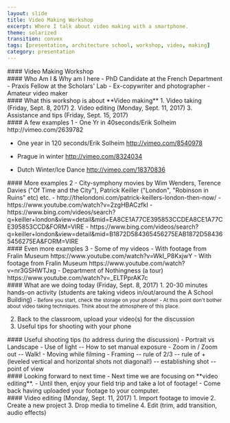 ```yaml
---
layout: slide
title: Video Making Workshop
excerpt: Where I talk about video making with a smartphone.
theme: solarized
transition: convex
tags: [presentation, architecture school, workshop, video, making]
category: presentation
---
```


<section data-markdown>
#### Video Making Workshop
</section>

<section data-markdown>
#### Who Am I & Why am I here
- PhD Candidate at the French Department
- Praxis Fellow at the Scholars' Lab
- Ex-copywriter and photographer
- Amateur video maker
</section>

<section data-markdown>
#### What this workshop is about  
 **Video making**   
1. Video taking (Friday, Sept. 8, 2017)   
2. Video editing (Monday, Sept. 11, 2017)   
3. Assistance and tips (Friday, Sept. 15, 2017)
</section>

<section data-markdown>
#### A few examples  1   
- One Yr in 40seconds/Erik Solheim
http://vimeo.com/2639782

- One year in 120 seconds/Erik Solheim
http://vimeo.com/8540978

- Prague in winter
http://vimeo.com/8324034

- Dutch Winter/Ice Dance
http://vimeo.com/18370836
</section>

<section data-markdown>
#### More examples 2   
- City-symphony movies by Wim Wenders, Terence Davies ("Of Time and the City"), Patrick Keiller ("London", "Robinson in Ruins" etc) etc.  
- http://thelondoni.com/patrick-keillers-london-then-now/  
 - https://www.youtube.com/watch?v=2zgHBACzfkI  
 - https://www.bing.com/videos/search?q=keiller+london&view=detail&mid=EA8CE1A77CE395853CCDEA8CE1A77CE395853CCD&FORM=VIRE  
 - https://www.bing.com/videos/search?q=keiller+london&view=detail&mid=B1872D584365456275EAB1872D584365456275EA&FORM=VIRE  
</section>

<section data-markdown>
#### Even more examples 3
- Some of my videos   
- With footage from Fralin Museum   
 https://www.youtube.com/watch?v=WkI_P8KxjwY  
-  With footage from Fralin Museum  
https://www.youtube.com/watch?v=nr3GSHWTJxg  
- Department of Nothingness (a tour)   
 https://www.youtube.com/watch?v=_ELTPprAK7c
</section>

<section data-markdown>
#### What are we doing today (Friday, Sept. 8, 2017)  
 1. 20-30 minutes hands-on activity (students are taking videos in/out/around the A School Building)     
  <small>- Before you start, check the storage on your phone!</small>
  <small>- At this point don't bother about video taking techniques. Think about the atmosphere of this place.</small>

 2. Back to the classroom, upload your video(s) for the discussion
 3. Useful tips for shooting with your phone
</section>

<section data-markdown>
#### Useful shooting tips (to address during the discussion)
- Portrait vs Landscape
- Use of light   
 -- How to set manual exposure
- Zoom in / Zoom out  
 -- Walk!
- Moving while filming  
- Framing   
  -- rule of 2/3  
  -- rule of + (leveled vertical and horizontal shots not diagonal!)  
  -- establishing shot   
  -- point of view
</section>  

<section data-markdown>
#### Looking forward to next time   
- Next time we are focusing on **video editing**.
- Until then, enjoy your field trip and take a lot of footage!
- Come back having uploaded your footage to your computer.
</section>

<section data-markdown>
#### Video editing (Monday, Sept. 11, 2017)
1. Import footage to imovie
2. Create a new project
3. Drop media to timeline
4. Edit (trim, add transition, audio effects)
</section>
